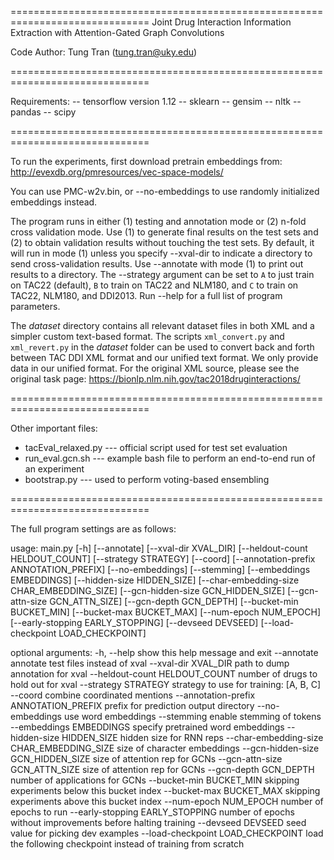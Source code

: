 ==============================================================================
Joint Drug Interaction Information Extraction 
with Attention-Gated Graph Convolutions

Code Author: Tung Tran (tung.tran@uky.edu)

==============================================================================

Requirements:
-- tensorflow version 1.12
-- sklearn
-- gensim
-- nltk
-- pandas
-- scipy

==============================================================================

To run the experiments, first download pretrain embeddings from: 
http://evexdb.org/pmresources/vec-space-models/

You can use PMC-w2v.bin, or --no-embeddings to use randomly initialized 
embeddings instead.

The program runs in either (1) testing and annotation mode or (2) n-fold cross 
validation mode. Use (1) to generate final results on the test sets and (2) to 
obtain validation results without touching the test sets. By default, it will 
run in mode (1) unless you specify --xval-dir to indicate a directory to send 
cross-validation results. Use --annotate with mode (1) to print out results to 
a directory. The --strategy argument can be set to `A` to just train on TAC22 
(default), `B` to train on TAC22 and NLM180, and `C` to train on TAC22, 
NLM180, and DDI2013. Run --help for a full list of program parameters.

The *dataset* directory contains all relevant dataset files in both XML and a 
simpler custom text-based format. The scripts `xml_convert.py` and 
`xml_revert.py` in the *dataset* folder can be used to convert back and forth 
between TAC DDI XML format and our unified text format. We only provide data in our unified format. For the original XML source, please see the original task page:
https://bionlp.nlm.nih.gov/tac2018druginteractions/

==============================================================================

Other important files:

* tacEval_relaxed.py --- official script used for test set evaluation
* run_eval.gcn.sh --- example bash file to perform an end-to-end run of an experiment
* bootstrap.py --- used to perform voting-based ensembling

==============================================================================

The full program settings are as follows:

usage: main.py [-h] [--annotate] [--xval-dir XVAL_DIR]
               [--heldout-count HELDOUT_COUNT] [--strategy STRATEGY] [--coord]
               [--annotation-prefix ANNOTATION_PREFIX] [--no-embeddings]
               [--stemming] [--embeddings EMBEDDINGS]
               [--hidden-size HIDDEN_SIZE]
               [--char-embedding-size CHAR_EMBEDDING_SIZE]
               [--gcn-hidden-size GCN_HIDDEN_SIZE]
               [--gcn-attn-size GCN_ATTN_SIZE] [--gcn-depth GCN_DEPTH]
               [--bucket-min BUCKET_MIN] [--bucket-max BUCKET_MAX]
               [--num-epoch NUM_EPOCH] [--early-stopping EARLY_STOPPING]
               [--devseed DEVSEED] [--load-checkpoint LOAD_CHECKPOINT]


optional arguments:
  -h, --help            show this help message and exit
  --annotate            annotate test files instead of xval
  --xval-dir XVAL_DIR   path to dump annotation for xval
  --heldout-count HELDOUT_COUNT
                        number of drugs to hold out for xval
  --strategy STRATEGY   strategy to use for training: [A, B, C]
  --coord               combine coordinated mentions
  --annotation-prefix ANNOTATION_PREFIX
                        prefix for prediction output directory
  --no-embeddings       use word embeddings
  --stemming            enable stemming of tokens
  --embeddings EMBEDDINGS
                        specify pretrained word embeddings
  --hidden-size HIDDEN_SIZE
                        hidden size for RNN reps
  --char-embedding-size CHAR_EMBEDDING_SIZE
                        size of character embeddings
  --gcn-hidden-size GCN_HIDDEN_SIZE
                        size of attention rep for GCNs
  --gcn-attn-size GCN_ATTN_SIZE
                        size of attention rep for GCNs
  --gcn-depth GCN_DEPTH
                        number of applications for GCNs
  --bucket-min BUCKET_MIN
                        skipping experiments below this bucket index
  --bucket-max BUCKET_MAX
                        skipping experiments above this bucket index
  --num-epoch NUM_EPOCH
                        number of epochs to run
  --early-stopping EARLY_STOPPING
                        number of epochs without improvements before halting
                        training
  --devseed DEVSEED     seed value for picking dev examples
  --load-checkpoint LOAD_CHECKPOINT
                        load the following checkpoint instead of training from
                        scratch
